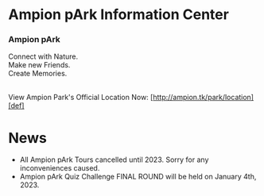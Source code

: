 # Ampion pArk Information Center

### Ampion pArk
Connect with Nature.<br>
Make new Friends.<br>
Create Memories.<br><br>

View Ampion Park's Official Location Now: [http://ampion.tk/park/location][def]
<br>

# News
- All Ampion pArk Tours cancelled until 2023. Sorry for any inconveniences caused.
- Ampion pArk Quiz Challenge FINAL ROUND will be held on January 4th, 2023.


[def]: http://am
[def]: ht